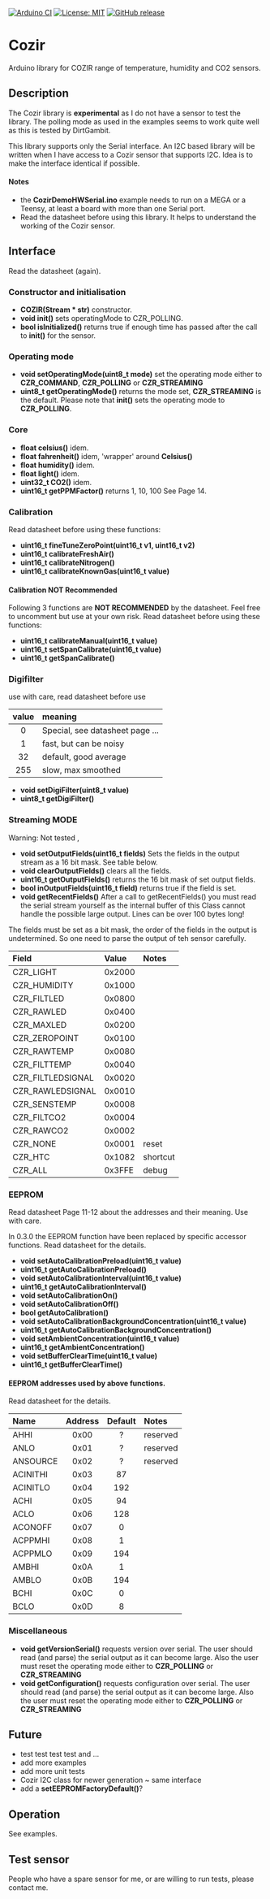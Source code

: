 
[![Arduino CI](https://github.com/RobTillaart/Cozir/workflows/Arduino%20CI/badge.svg)](https://github.com/marketplace/actions/arduino_ci)
[![License: MIT](https://img.shields.io/badge/license-MIT-green.svg)](https://github.com/RobTillaart/Cozir/blob/master/LICENSE)
[![GitHub release](https://img.shields.io/github/release/RobTillaart/Cozir.svg?maxAge=3600)](https://github.com/RobTillaart/Cozir/releases)


# Cozir

Arduino library for COZIR range of temperature, humidity and CO2 sensors.


## Description

The Cozir library is **experimental** as I do not have a sensor to test the library.
The polling mode as used in the examples seems to work quite well as this is tested by DirtGambit.

This library supports only the Serial interface. An I2C based library will be written when I have access to a Cozir sensor that  supports I2C. Idea is to make the interface identical if possible.


#### Notes
- the **CozirDemoHWSerial.ino** example needs to run on a MEGA or a Teensy, 
at least a board with more than one Serial port. 
- Read the datasheet before using this library. It helps to understand the working of the Cozir sensor.


## Interface

Read the datasheet (again).


### Constructor and initialisation

- **COZIR(Stream \* str)** constructor.
- **void init()** sets operatingMode to CZR_POLLING.
- **bool isInitialized()** returns true if enough time has passed after the call to **init()** for the sensor.


### Operating mode

- **void setOperatingMode(uint8_t mode)** set the operating mode either to **CZR_COMMAND**, **CZR_POLLING** or  **CZR_STREAMING**
- **uint8_t getOperatingMode()** returns the mode set, **CZR_STREAMING** is the default. Please note that **init()** sets the operating mode to **CZR_POLLING**.


### Core 
- **float celsius()** idem.
- **float fahrenheit()** idem, 'wrapper' around **Celsius()**
- **float humidity()** idem.
- **float light()** idem.
- **uint32_t CO2()** idem.
- **uint16_t getPPMFactor()** returns 1, 10, 100 See Page 14.


### Calibration

Read datasheet before using these functions:

- **uint16_t fineTuneZeroPoint(uint16_t v1, uint16_t v2)**
- **uint16_t calibrateFreshAir()**
- **uint16_t calibrateNitrogen()**
- **uint16_t calibrateKnownGas(uint16_t value)**


#### Calibration NOT Recommended 

Following 3 functions are **NOT RECOMMENDED** by the datasheet. 
Feel free to uncomment but use at your own risk. 
Read datasheet before using these functions:

- **uint16_t calibrateManual(uint16_t value)**
- **uint16_t setSpanCalibrate(uint16_t value)**
- **uint16_t getSpanCalibrate()**


### Digifilter

use with care, read datasheet before use

| value | meaning |
|:-----:|:--------|
|   0   | Special, see datasheet page ... |
|   1   | fast, but can be noisy          |
|  32   | default, good average           |
| 255   | slow, max smoothed              |

- **void setDigiFilter(uint8_t value)**
- **uint8_t getDigiFilter()**


### Streaming MODE

Warning: Not tested ,

- **void setOutputFields(uint16_t fields)** Sets the fields in the output stream as a 16 bit mask. See table below.
- **void clearOutputFields()** clears all the fields.
- **uint16_t getOutputFields()** returns the 16 bit mask of set output fields.
- **bool inOutputFields(uint16_t field)** returns true if the field is set.
- **void getRecentFields()** After a call to getRecentFields() you must read the serial stream yourself as the internal buffer of this Class cannot handle the possible large output. Lines can be over 100 bytes long!

The fields must be set as a bit mask, the order of the fields in the output is undetermined. So one need to parse the output of teh sensor carefully.

| Field             | Value  | Notes    |
|:------------------|:-------|:---------|
| CZR_LIGHT         | 0x2000 |          |
| CZR_HUMIDITY      | 0x1000 |          |
| CZR_FILTLED       | 0x0800 |          |
| CZR_RAWLED        | 0x0400 |          |
| CZR_MAXLED        | 0x0200 |          |
| CZR_ZEROPOINT     | 0x0100 |          |
| CZR_RAWTEMP       | 0x0080 |          |
| CZR_FILTTEMP      | 0x0040 |          |
| CZR_FILTLEDSIGNAL | 0x0020 |          |
| CZR_RAWLEDSIGNAL  | 0x0010 |          |
| CZR_SENSTEMP      | 0x0008 |          |
| CZR_FILTCO2       | 0x0004 |          |
| CZR_RAWCO2        | 0x0002 |          |
| CZR_NONE          | 0x0001 | reset    |
| CZR_HTC           | 0x1082 | shortcut |
| CZR_ALL           | 0x3FFE | debug    |


### EEPROM

Read datasheet Page 11-12 about the addresses and their meaning.
Use with care.

In 0.3.0 the EEPROM function have been replaced by specific accessor 
functions. Read datasheet for the details.

- **void setAutoCalibrationPreload(uint16_t value)**
- **uint16_t getAutoCalibrationPreload()**
- **void setAutoCalibrationInterval(uint16_t value)**
- **uint16_t getAutoCalibrationInterval()**
- **void setAutoCalibrationOn()**
- **void setAutoCalibrationOff()**
- **bool getAutoCalibration()**
- **void setAutoCalibrationBackgroundConcentration(uint16_t value)**
- **uint16_t getAutoCalibrationBackgroundConcentration()**
- **void setAmbientConcentration(uint16_t value)**
- **uint16_t getAmbientConcentration()**
- **void setBufferClearTime(uint16_t value)**
- **uint16_t getBufferClearTime()**


#### EEPROM addresses used by above functions.

Read datasheet for the details.

| Name     | Address | Default | Notes    |
|:---------|:-------:|:-------:|:---------|
| AHHI     | 0x00    | ?       | reserved |
| ANLO     | 0x01    | ?       | reserved |
| ANSOURCE | 0x02    | ?       | reserved |
| ACINITHI | 0x03    | 87      |          |
| ACINITLO | 0x04    | 192     |          |
| ACHI     | 0x05    | 94      |          |
| ACLO     | 0x06    | 128     |          |
| ACONOFF  | 0x07    | 0       |          |
| ACPPMHI  | 0x08    | 1       |          |
| ACPPMLO  | 0x09    | 194     |          |
| AMBHI    | 0x0A    | 1       |          |
| AMBLO    | 0x0B    | 194     |          |
| BCHI     | 0x0C    | 0       |          |
| BCLO     | 0x0D    | 8       |          |


### Miscellaneous

- **void getVersionSerial()** requests version over serial. 
The user should read (and parse) the serial output as it can become large. 
Also the user must  reset the operating mode either to **CZR_POLLING** or **CZR_STREAMING**
- **void getConfiguration()** requests configuration over serial. 
The user should read (and parse) the serial output as it can become large. 
Also the user must reset the operating mode either to **CZR_POLLING** or **CZR_STREAMING**


## Future

- test test test test and ...
- add more examples
- add more unit tests 
- Cozir I2C class for newer generation ~ same interface
- add a **setEEPROMFactoryDefault()**?


## Operation

See examples.


## Test sensor

People who have a spare sensor for me, or are willing to run tests, please contact me.
